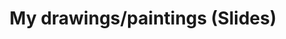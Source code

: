 ---
title: My drawings/paintings (Slides)
type: landing
links:

url_pdf: "uploads/Drawings.pdf"
sections:
  - block: slider
    content:
      slides:
        - background:
            image:
              # Specify an image from `assets/media/`
              # or delete the image section to remove it
              external: "https://grosjean1.github.io/uploads/Drawings/2.png"
              filters:
                brightness: 0.9

          link:
            icon: 
            icon_pack: fas
            text: PDF
            url: ../../uploads/Drawings.pdf
        - title: 
          content: 
          align: left
          background:
            image:
              # Specify an image from `assets/media/`
              # or delete the image section to remove it
              filename: Drawings/2.png
              filters:
                brightness: 0.9
    design:
      # Slide height is automatic unless you force a specific height (e.g. '400px')
      slide_height: '1000px'
      # Make the slides full screen within the browser window?
      is_fullscreen: true
      # Automatically transition through slides?
      loop: false
      # Duration of transition between slides (in ms)
      interval: 2000
      object-fit: contain
---